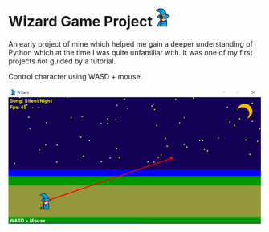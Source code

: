 # Wizard Game Project ![Wizard Logo](/Images/Wizard.png)

An early project of mine which helped me gain a deeper understanding of Python which at the time I was quite unfamiliar with. It was one of my first projects not guided by a tutorial.


Control character using WASD + mouse.

![Wizard Game](/Images/WizardGame.png)

